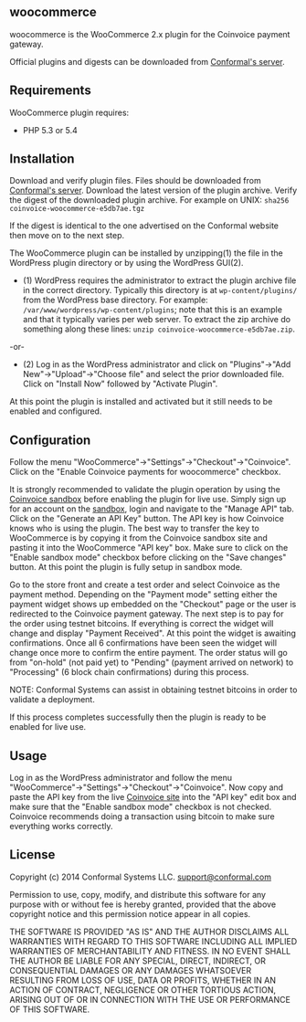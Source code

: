 woocommerce
------------
woocommerce is the WooCommerce 2.x plugin for the Coinvoice payment gateway.

Official plugins and digests can be downloaded from [Conformal's
server](https://opensource.conformal.com/snapshots/coinvoice-plugins/woocommerce/).

## Requirements

WooCommerce plugin requires:
- PHP 5.3 or 5.4

## Installation

Download and verify plugin files.  Files should be downloaded from [Conformal's
server](https://opensource.conformal.com/snapshots/coinvoice-plugins/woocommerce/).
Download the latest version of the plugin archive.  Verify the digest of the
downloaded plugin archive.  For example on UNIX: ```sha256
coinvoice-woocommerce-e5db7ae.tgz```

If the digest is identical to the one advertised on the Conformal website then
move on to the next step.

The WooCommerce plugin can be installed by unzipping(1) the file in the WordPress
plugin directory or by using the WordPress GUI(2).

- (1) WordPress requires the administrator to extract the plugin archive file in
   the correct directory.  Typically this directory is at
   ```wp-content/plugins/``` from the WordPress base directory.  For example:
   ```/var/www/wordpress/wp-content/plugins```; note that this is an example
   and that it typically varies per web server.  To extract the zip archive do
   something along these lines: ```unzip coinvoice-woocommerce-e5db7ae.zip```.

-or-

- (2) Log in as the WordPress administrator and click on "Plugins"->"Add
   New"->"Upload"->"Choose file" and select the prior downloaded file.  Click
   on "Install Now" followed by "Activate Plugin".
   
At this point the plugin is installed and activated but it still needs to be
enabled and configured.

## Configuration

Follow the menu "WooCommerce"->"Settings"->"Checkout"->"Coinvoice".  Click on
the "Enable Coinvoice payments for woocommerce" checkbox.

It is strongly recommended to validate the plugin operation by using the
[Coinvoice sandbox](https://sandbox.coinvoice.com/) before enabling the plugin
for live use.  Simply sign up for an account on the
[sandbox](https://sandbox.coinvoice.com/), login and navigate to the "Manage
API" tab.  Click on the "Generate an API Key" button.  The API key is how
Coinvoice knows who is using the plugin.  The best way to transfer the key to
WooCommerce is by copying it from the Coinvoice sandbox site and pasting it
into the WooCommerce "API key" box.  Make sure to click on the "Enable sandbox
mode" checkbox before clicking on the "Save changes" button.  At this point the
plugin is fully setup in sandbox mode.

Go to the store front and create a test order and select Coinvoice as the
payment method.  Depending on the "Payment mode" setting either the payment
widget shows up embedded on the "Checkout" page or the user is redirected to
the Coinvoice payment gateway.  The next step is to pay for the order using
testnet bitcoins.  If everything is correct the widget will change and display
"Payment Received".  At this point the widget is awaiting confirmations.  Once
all 6 confirmations have been seen the widget will change once more to confirm
the entire payment.  The order status will go from "on-hold" (not paid yet) to
"Pending" (payment arrived on network) to "Processing" (6 block chain
confirmations) during this process.

NOTE: Conformal Systems can assist in obtaining testnet bitcoins in order to
validate a deployment.

If this process completes successfully then the plugin is ready to be enabled
for live use.

## Usage

Log in as the WordPress administrator and follow the menu
"WooCommerce"->"Settings"->"Checkout"->"Coinvoice".  Now copy and paste the API
key from the live [Coinvoice site](https://coinvoice.com) into the "API key"
edit box and make sure that the "Enable sandbox mode" checkbox is not checked.
Coinvoice recommends doing a transaction using bitcoin to make sure everything
works correctly.

## License

Copyright (c) 2014 Conformal Systems LLC. <support@conformal.com>

Permission to use, copy, modify, and distribute this software for any
purpose with or without fee is hereby granted, provided that the above
copyright notice and this permission notice appear in all copies.

THE SOFTWARE IS PROVIDED "AS IS" AND THE AUTHOR DISCLAIMS ALL WARRANTIES
WITH REGARD TO THIS SOFTWARE INCLUDING ALL IMPLIED WARRANTIES OF
MERCHANTABILITY AND FITNESS. IN NO EVENT SHALL THE AUTHOR BE LIABLE FOR
ANY SPECIAL, DIRECT, INDIRECT, OR CONSEQUENTIAL DAMAGES OR ANY DAMAGES
WHATSOEVER RESULTING FROM LOSS OF USE, DATA OR PROFITS, WHETHER IN AN
ACTION OF CONTRACT, NEGLIGENCE OR OTHER TORTIOUS ACTION, ARISING OUT OF
OR IN CONNECTION WITH THE USE OR PERFORMANCE OF THIS SOFTWARE.


